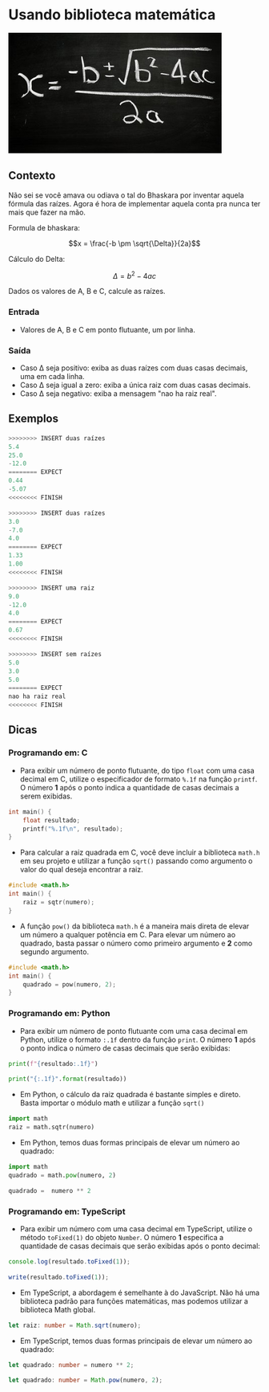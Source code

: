 # Usando biblioteca matemática

![_](cover.jpg)

## Contexto

Não sei se você amava ou odiava o tal do Bhaskara por inventar aquela fórmula das raízes. Agora é hora de implementar aquela conta pra nunca ter mais que fazer na mão.

Formula de bhaskara:

$$x = \frac{-b \pm \sqrt{\Delta}}{2a}$$

Cálculo do Delta:

$$\Delta = b^2 - 4ac$$

Dados os valores de A, B e C, calcule as raízes.

### Entrada

- Valores de A, B e C em ponto flutuante, um por linha.

### Saída

- Caso Δ seja positivo: exiba as duas raízes com duas casas decimais, uma em cada linha.
- Caso Δ seja igual a zero: exiba a única raiz com duas casas decimais.
- Caso Δ seja negativo: exiba a mensagem "nao ha raiz real".

## Exemplos

``` py
>>>>>>>> INSERT duas raízes
5.4
25.0
-12.0
======== EXPECT
0.44
-5.07
<<<<<<<< FINISH
```

```py
>>>>>>>> INSERT duas raízes
3.0
-7.0
4.0
======== EXPECT
1.33
1.00
<<<<<<<< FINISH
```

```py
>>>>>>>> INSERT uma raiz
9.0
-12.0
4.0
======== EXPECT
0.67
<<<<<<<< FINISH
```

```py
>>>>>>>> INSERT sem raízes
5.0
3.0
5.0
======== EXPECT
nao ha raiz real
<<<<<<<< FINISH
```

## Dicas

### Programando em: C

- Para exibir um número de ponto flutuante, do tipo `float` com uma casa decimal em C, utilize o especificador de formato `%.1f` na função `printf`. O número **1** após o ponto indica a quantidade de casas decimais a serem exibidas.

```c
int main() {
    float resultado;
    printf("%.1f\n", resultado);
}
```

- Para calcular a raiz quadrada em C, você deve incluir a biblioteca `math.h` em seu projeto e utilizar a função `sqrt()` passando como argumento o valor do qual deseja encontrar a raiz.

```c
#include <math.h>
int main() {
    raiz = sqtr(numero);
}
```

- A função `pow()` da biblioteca `math.h` é a maneira mais direta de elevar um número a qualquer potência em C. Para elevar um número ao quadrado, basta passar o número como primeiro argumento e **2** como segundo argumento.

```c
#include <math.h>
int main() {
    quadrado = pow(numero, 2);
}
```

### Programando em: Python

- Para exibir um número de ponto flutuante com uma casa decimal em Python, utilize o formato `:.1f` dentro da função `print`. O número **1** após o ponto indica o número de casas decimais que serão exibidas:

```py
print(f"{resultado:.1f}")
```

```py
print("{:.1f}".format(resultado))
```

- Em Python, o cálculo da raiz quadrada é bastante simples e direto. Basta importar o módulo math e utilizar a função `sqrt()`

```py
import math
raiz = math.sqtr(numero)
```

- Em Python, temos duas formas principais de elevar um número ao quadrado:

```py
import math
quadrado = math.pow(numero, 2)
```

```py
quadrado =  numero ** 2
```

### Programando em: TypeScript

- Para exibir um número com uma casa decimal em TypeScript, utilize o método `toFixed(1)` do objeto `Number`. O número **1** especifica a quantidade de casas decimais que serão exibidas após o ponto decimal:

```ts
console.log(resultado.toFixed(1)); 
```

```ts
write(resultado.toFixed(1));
```

- Em TypeScript, a abordagem é semelhante à do JavaScript. Não há uma biblioteca padrão para funções matemáticas, mas podemos utilizar a biblioteca Math global.

```ts
let raiz: number = Math.sqrt(numero);
```

- Em TypeScript, temos duas formas principais de elevar um número ao quadrado:

```ts
let quadrado: number = numero ** 2;
```

```ts
let quadrado: number = Math.pow(numero, 2);
```
